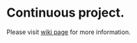 # Continuous project.
Please visit [wiki page](https://github.com/jarzynam/continuous/wiki/Home) for more information. 
